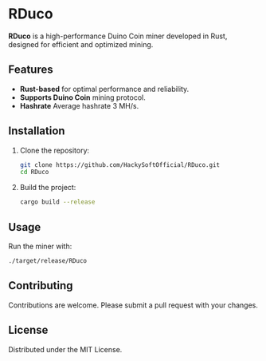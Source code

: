 # RDuco

**RDuco** is a high-performance Duino Coin miner developed in Rust, designed for efficient and optimized mining.

## Features
- **Rust-based** for optimal performance and reliability.
- **Supports Duino Coin** mining protocol.
- **Hashrate** Average hashrate 3 MH/s.
  
## Installation
1. Clone the repository:
   ```bash
   git clone https://github.com/HackySoftOfficial/RDuco.git
   cd RDuco
   ```
2. Build the project:
   ```bash
   cargo build --release
   ```

## Usage
Run the miner with:
```bash
./target/release/RDuco
```

## Contributing
Contributions are welcome. Please submit a pull request with your changes.

## License
Distributed under the MIT License.

